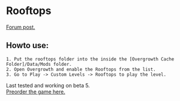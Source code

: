 # Rooftops
[Forum post.](http://forums.wolfire.com/viewtopic.php?f=16&t=16367)  
## Howto use:  
	1. Put the rooftops folder into the inside the [Overgrowth Cache Folder]/Data/Mods folder.  
	2. Open Overgrowth and enable the Rooftops from the list.  
	3. Go to Play -> Custom Levels -> Rooftops to play the level.   

Last tested and working on beta 5.  
[Preorder the game here.](http://www.wolfire.com/overgrowth)
